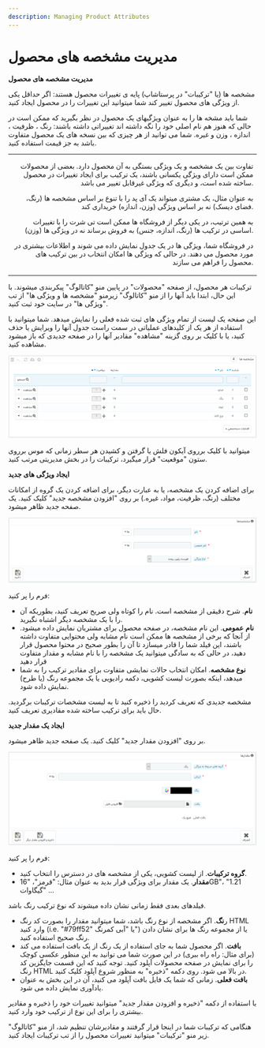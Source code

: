 ```yaml
---
description: Managing Product Attributes
---
```


# مدیریت مشخصه های محصول

**مدیریت مشخصه های محصول**

مشخصه ها (یا "ترکیبات" در پرستاشاپ) پایه ی تغییرات محصول هستند: اگر حداقل یکی از ویژگی های محصول تغییر کند شما میتوانید این تغییرات را در محصول ایجاد کنید.

شما باید مشخه ها را به عنوان ویژگیهای یک محصول در نظر بگیرید که ممکن است در حالی که هنوز هم نام اصلی خود را نگه داشته اند تغییراتی داشته باشند: رنگ ، ظرفیت ، اندازه ، وزن و غیره. شما می توانید از هر چیزی که بین نسخه های یک محصول متفاوت باشد به جز قیمت استفاده کنید.

|                                                                                                                                                                                                                                                                                                                                                                                                                                                                                                                                                                                                                                                                                            |
| -----------------------------------------------------------------------------------------------------------------------------------------------------------------------------------------------------------------------------------------------------------------------------------------------------------------------------------------------------------------------------------------------------------------------------------------------------------------------------------------------------------------------------------------------------------------------------------------------------------------------------------------------------------------------------------------: |
| <p>تفاوت بین یک مشخصه و یک ویژگی بستگی به آن محصول دارد. بعضی از محصولات ممکن است دارای ویژگی یکسانی باشند، یک ترکیب برای ایجاد تغییرات در محصول ساخته شده است، و دیگری که ویژگی غیرقابل تغییر می باشد.</p><p>به عنوان مثال، یک مشتری میتواند یک آی پد را با تنوع بر اساس مشخصه ها (رنگ، فضای دیسک) نه بر اساس ویژگی (وزن، اندازه) خریداری کند.</p><p>به همین ترتیب، در یکی دیگر از فروشگاه ها ممکن است تی شرت را با تغییرات اساسی در ترکیب ها (رنگ، اندازه، جنس) به فروش برساند نه در ویژگی ها (وزن).</p><p>در فروشگاه شما، ویژگی ها در یک جدول نمایش داده می شوند و اطلاعات بیشتری در مورد محصول می دهند. در حالی که ویژگی ها امکان انتخاب در بین ترکیب های محصول را فراهم می سازند.</p> |

ترکیبات هر محصول، از صفحه "محصولات" در پایین منو "کاتالوگ" پیکربندی میشوند. با این حال، ابتدا باید آنها را از منو "کاتالوگ" زیرمنو "مشخصه ها و ویژگی ها" از تب "ویژگی ها" در سایت خود ثبت کنید.

این صفحه یک لیست از تمام ویژگی های ثبت شده فعلی را نمایش میدهد. شما میتوانید با استفاده از هر یک از کلیدهای عملیاتی در سمت راست جدول آنها را ویرایش یا حذف کنید، یا با کلیک بر روی گزینه "مشاهده" مقادیر آنها را در صفحه جدیدی که باز میشود مشاهده کنید.

![](<../../../.gitbook/assets/image (11).png>)

میتوانید با کلیک برروی آیکون فلش یا گرفتن و کشیدن هر سطر زمانی که موس برروی ستون "موقعیت" قرار میگیرد، ترکیبات را در بخش مدیریتی مرتب کنید.

**ایجاد ویژگی های جدید**

برای اضافه کردن یک مشخصه، یا به عبارت دیگر، برای اضافه کردن یک گروه از امکانات مختلف (رنگ، ظرفیت، مواد، غیره.) بر روی "افزودن مشخصه جدید" کلیک کنید. یک صفحه جدید ظاهر میشود.

![](<../../../.gitbook/assets/1 (7).png>)

فرم را پر کنید:

* **نام**. شرح دقیقی از مشخصه است. نام را کوتاه ولی صریح تعریف کنید، بطوریکه آن را با یک مشخصه دیگر اشتباه نگیرید.
* **نام** **عمومی**. این نام مشخصه، در صفحه محصول برای مشتریان نمایش داده میشود. از آنجا که برخی از مشخصه ها ممکن است نام مشابه ولی محتوایی متفاوت داشته باشند، این فیلد شما را قادر میسازد تا آن را بطور صحیح در محتوا محصول قرار دهید، در حالی که به سادگی میتوانید یک مشخصه را با نام مشابه و مقدار متفاوت قرار دهید
* **نوع مشخصه**. امکان انتخاب حالات نمایشی متفاوت برای مقادیر ترکیب را به شما میدهد، اینکه بصورت لیست کشویی، دکمه رادیویی یا یک مجموعه رنگ (یا طرح) نمایش داده شود.

مشخصه جدیدی که تعریف کردید را ذخیره کنید تا به لیست مشخصات ترکیبات برگردید. حال باید برای ترکیب ساخته شده مقادیری تعریف کنید.

**ایجاد یک مقدار جدید**

بر روی "افزودن مقدار جدید" کلیک کنید. یک صفحه جدید ظاهر میشود.

![](<../../../.gitbook/assets/2 (4).png>)

فرم را پر کنید:

* **گروه ترکیبات**. از لیست کشویی، یکی از مشخصه های در دسترس را انتخاب کنید.
* **مقدار**. یک مقدار برای ویژگی قرار بدید به عنوان مثال: "قرمز"، "16GB"، "1.21 گیگاوات" ...

فیلدهای بعدی فقط زمانی نشان داده میشوند که نوع ترکیب رنگ باشد.

* ر**نگ**. اگر مشخصه از نوع رنگ باشد، شما میتوانید مقدار را بصورت کد رنگ HTML وارد کنید (i.e. "#79ff52" یا "آبی کمرنگ") یا از مجموعه رنگ ها برای نشان دادن رنگ صحیح استفاده کنید.
* **بافت**. اگر محصول شما به جای استفاده از یک رنگ از یک بافت استفاده می کند (برای مثال: راه راه ببری) در این صورت شما می توانید به این منظور عکسی کوچک را برای نمایش در صفحه محصولات آپلود کنید. توجه کنید که این قسمت جایگزین کد رنگ HTML در بالا می شود. روی دکمه "ذخیره" به منظور شروع آپلود کلیک کنید.
* **بافت فعلی**. زمانی که شما یک فایل بافت آپلود می کنید، آن در این بخش به عنوان یادآوری نمایش داده می شود.

با استفاده از دکمه "ذخیره و افزودن مقدار جدید" میتوانید تغییرات خود را ذخیره و مقادیر بیشتری را برای این نوع از ترکیب خود وارد کنید.

هنگامی که ترکیبات شما در اینجا قرار گرفتند و مقادیرشان تنظیم شد، از منو "کاتالوگ" زیر منو "ترکیبات" میتوانید تغییرات محصول را از تب ترکیبات ایجاد کنید.
